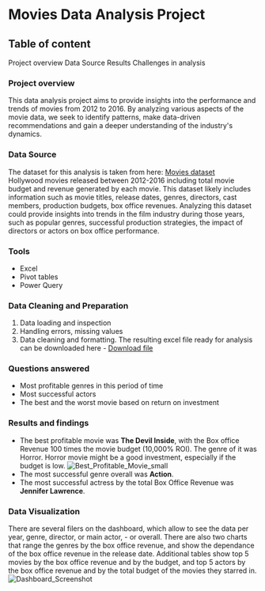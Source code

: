 # Movies Data Analysis Project
## Table of content
Project overview
Data Source
Results
Challenges in analysis

### Project overview
This data analysis project aims to provide insights into the performance and trends of movies from 2012 to 2016. By analyzing various aspects of the movie data, we seek to identify patterns, make data-driven recommendations and gain a deeper understanding of the industry's dynamics.
### Data Source
The dataset for this analysis is taken from here: [Movies dataset](https://www.kaggle.com/datasets/arpitsinghaiml/movie-data2012-2016) </br>
Hollywood movies released between 2012-2016 including total movie budget and revenue generated by each movie. This dataset likely includes information such as movie titles, release dates, genres, directors, cast members, production budgets, box office revenues. Analyzing this dataset could provide insights into trends in the film industry during those years, such as popular genres, successful production strategies, the impact of directors or actors on box office performance.
### Tools
- Excel
- Pivot tables
- Power Query
### Data Cleaning and Preparation
1. Data loading and inspection
2. Handling errors, missing values
3. Data cleaning and formatting. The resulting excel file ready for analysis can be downloaded here - [Download file](https://github.com/mariiakun/DataProject/blob/efb3d6a4eb40ac88a6df8053762cc429bc82c9ca/Movies%20Data%20Ready%20for%20Dashboard.xlsx)
### Questions answered
- Most profitable genres in this period of time
- Most successful actors
- The best and the worst movie based on return on investment
 ### Results and findings
- The best profitable movie was **The Devil Inside**, with the Box office Revenue 100 times the movie budget (10,000% ROI). The genre of it was Horror. Horror movie might be a good investment, especially if the budget is low.
![Best_Profitable_Movie_small](https://github.com/user-attachments/assets/0b38e36b-db17-42c9-9214-d5243b7c4ee4)
- The most successful genre overall was **Action**. 
- The most successful actress by the total Box Office Revenue was **Jennifer Lawrence**.
### Data Visualization
There are several filers on the dashboard, which allow to see the data per year, genre, director, or main actor, - or overall.
There are also two charts that range the genres by the box office revenue, and show the dependance of the box office revenue in the release date. Additional tables show top 5 movies by the box office revenue and by the budget, and top 5 actors by the box office revenue and by the total budget of the movies they starred in.
![Dashboard_Screenshot](https://github.com/user-attachments/assets/32707896-2f8a-4459-84c7-58298bba0b6f)
